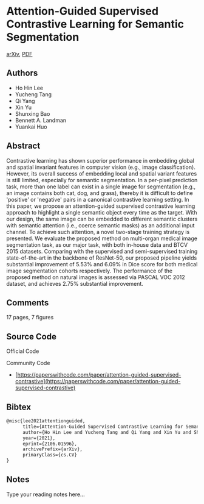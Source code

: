 
# Attention-Guided Supervised Contrastive Learning for Semantic Segmentation

[arXiv](https://arxiv.org/abs/2106.01596), [PDF](https://arxiv.org/pdf/2106.01596.pdf)

## Authors

- Ho Hin Lee
- Yucheng Tang
- Qi Yang
- Xin Yu
- Shunxing Bao
- Bennett A. Landman
- Yuankai Huo

## Abstract

Contrastive learning has shown superior performance in embedding global and spatial invariant features in computer vision (e.g., image classification). However, its overall success of embedding local and spatial variant features is still limited, especially for semantic segmentation. In a per-pixel prediction task, more than one label can exist in a single image for segmentation (e.g., an image contains both cat, dog, and grass), thereby it is difficult to define 'positive' or 'negative' pairs in a canonical contrastive learning setting. In this paper, we propose an attention-guided supervised contrastive learning approach to highlight a single semantic object every time as the target. With our design, the same image can be embedded to different semantic clusters with semantic attention (i.e., coerce semantic masks) as an additional input channel. To achieve such attention, a novel two-stage training strategy is presented. We evaluate the proposed method on multi-organ medical image segmentation task, as our major task, with both in-house data and BTCV 2015 datasets. Comparing with the supervised and semi-supervised training state-of-the-art in the backbone of ResNet-50, our proposed pipeline yields substantial improvement of 5.53% and 6.09% in Dice score for both medical image segmentation cohorts respectively. The performance of the proposed method on natural images is assessed via PASCAL VOC 2012 dataset, and achieves 2.75% substantial improvement.

## Comments

17 pages, 7 figures

## Source Code

Official Code



Community Code

- [https://paperswithcode.com/paper/attention-guided-supervised-contrastive](https://paperswithcode.com/paper/attention-guided-supervised-contrastive)

## Bibtex

```tex
@misc{lee2021attentionguided,
      title={Attention-Guided Supervised Contrastive Learning for Semantic Segmentation}, 
      author={Ho Hin Lee and Yucheng Tang and Qi Yang and Xin Yu and Shunxing Bao and Bennett A. Landman and Yuankai Huo},
      year={2021},
      eprint={2106.01596},
      archivePrefix={arXiv},
      primaryClass={cs.CV}
}
```

## Notes

Type your reading notes here...

